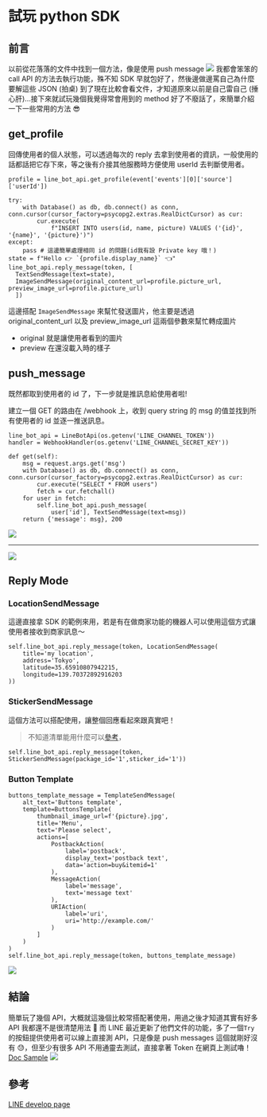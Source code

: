 # 試玩 python SDK

## 前言

以前從花落落的文件中找到一個方法，像是使用 push message
![](https://i.imgur.com/ZZVg7mI.png)
我都會笨笨的 call API 的方法去執行功能，殊不知 SDK 早就包好了，然後邊做邊罵自己為什麼要解這些 JSON (拍桌)
到了現在比較會看文件，才知道原來以前是自己雷自己 (捶心肝)...接下來就試玩幾個我覺得常會用到的 method 好了不廢話了，來簡單介紹一下一些常用的方法 😎

## get_profile

回傳使用者的個人狀態，可以透過每次的 reply 去拿到使用者的資訊，一般使用的話都話把它存下來，等之後有介接其他服務時方便使用 userId 去判斷使用者。

```
profile = line_bot_api.get_profile(event['events'][0]['source']['userId'])

try:
    with Database() as db, db.connect() as conn, conn.cursor(cursor_factory=psycopg2.extras.RealDictCursor) as cur:
        cur.execute(
            f"INSERT INTO users(id, name, picture) VALUES ('{id}', '{name}', '{picture}')")
except:
    pass # 這邊簡單處理相同 id 的問題(id我有設 Private key 哦！)
state = f"Hello 👉 `{profile.display_name}` 👈"
line_bot_api.reply_message(token, [
  TextSendMessage(text=state),
  ImageSendMessage(original_content_url=profile.picture_url, preview_image_url=profile.picture_url)
  ])
```

這邊搭配 `ImageSendMessage` 來幫忙發送圖片，他主要是透過 original_content_url 以及 preview_image_url 這兩個參數來幫忙轉成圖片

- original 就是讓使用者看到的圖片
- preview 在還沒載入時的樣子

## push_message

既然都取到使用者的 id 了，下一步就是推訊息給使用者啦!

建立一個 GET 的路由在 /webhook 上，收到 query string 的 msg 的值並找到所有使用者的 id 並逐一推送訊息。

```
line_bot_api = LineBotApi(os.getenv('LINE_CHANNEL_TOKEN'))
handler = WebhookHandler(os.getenv('LINE_CHANNEL_SECRET_KEY'))

def get(self):
    msg = request.args.get('msg')
    with Database() as db, db.connect() as conn, conn.cursor(cursor_factory=psycopg2.extras.RealDictCursor) as cur:
        cur.execute("SELECT * FROM users")
        fetch = cur.fetchall()
    for user in fetch:
        self.line_bot_api.push_message(
            user['id'], TextSendMessage(text=msg))
    return {'message': msg}, 200
```

![](https://i.imgur.com/MHfYmlZ.png)

---

![](https://i.imgur.com/x7fgvhY.png)

## Reply Mode

### LocationSendMessage

這邊直接拿 SDK 的範例來用，若是有在做商家功能的機器人可以使用這個方式讓使用者接收到商家訊息～

```
self.line_bot_api.reply_message(token, LocationSendMessage(
    title='my location',
    address='Tokyo',
    latitude=35.65910807942215,
    longitude=139.70372892916203
))
```

### StickerSendMessage

這個方法可以搭配使用，讓整個回應看起來跟真實吧！

> 不知道清單能用什麼可以[參考](https://developers.line.biz/media/messaging-api/sticker_list.pdf)，

```
self.line_bot_api.reply_message(token, StickerSendMessage(package_id='1',sticker_id='1'))
```

### Button Template

```
buttons_template_message = TemplateSendMessage(
    alt_text='Buttons template',
    template=ButtonsTemplate(
        thumbnail_image_url=f'{picture}.jpg',
        title='Menu',
        text='Please select',
        actions=[
            PostbackAction(
                label='postback',
                display_text='postback text',
                data='action=buy&itemid=1'
            ),
            MessageAction(
                label='message',
                text='message text'
            ),
            URIAction(
                label='uri',
                uri='http://example.com/'
            )
        ]
    )
)
self.line_bot_api.reply_message(token, buttons_template_message)
```

![](https://i.imgur.com/T30NNHt.png)

## 結論

簡單玩了幾個 API，大概就這幾個比較常搭配著使用，用過之後才知道其實有好多 API 我都還不是很清楚用法 🤣
而 LINE 最近更新了他們文件的功能，多了一個`Try`的按鈕提供使用者可以線上直接測 API，只是像是 push messages 這個就剛好沒有 😓，但至少有很多 API 不用通靈去測試，直接拿著 Token 在網頁上測試嚕！
[Doc Sample](https://developers.line.biz/en/reference/messaging-api/?fbclid=IwAR3gExZwTJjXUudorqkIo-cHVk9yoONen7hnDlh4okntWyveLBYHXzZWJ00#get-number-of-push-messages)
![](https://i.imgur.com/xfk13a3.png)

## 參考

[LINE develop page](https://developers.line.biz/en/reference/messaging-api/?fbclid=IwAR3gExZwTJjXUudorqkIo-cHVk9yoONen7hnDlh4okntWyveLBYHXzZWJ00#get-number-of-push-messages)
